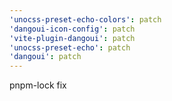 ```yaml
---
'unocss-preset-echo-colors': patch
'dangoui-icon-config': patch
'vite-plugin-dangoui': patch
'unocss-preset-echo': patch
'dangoui': patch
---
```


pnpm-lock fix
